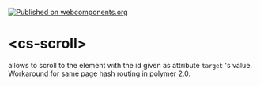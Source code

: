 [![Published on webcomponents.org](https://img.shields.io/badge/webcomponents.org-published-blue.svg)](https://www.webcomponents.org/element/csonnhalter/cs-scroll)
# \<cs-scroll\>

allows to scroll to the element with the id given as attribute `target` 's value. Workaround for same page hash routing in polymer 2.0.
